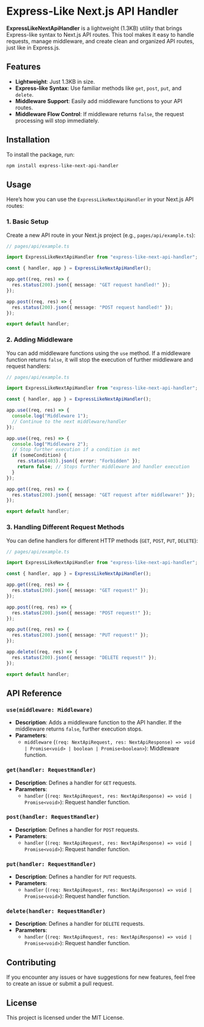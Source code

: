 # Express-Like Next.js API Handler

**ExpressLikeNextApiHandler** is a lightweight (1.3KB) utility that brings Express-like syntax to Next.js API routes. This tool makes it easy to handle requests, manage middleware, and create clean and organized API routes, just like in Express.js.

## Features

- **Lightweight**: Just 1.3KB in size.
- **Express-like Syntax**: Use familiar methods like `get`, `post`, `put`, and `delete`.
- **Middleware Support**: Easily add middleware functions to your API routes.
- **Middleware Flow Control**: If middleware returns `false`, the request processing will stop immediately.

## Installation

To install the package, run:

```bash
npm install express-like-next-api-handler
```

## Usage

Here’s how you can use the `ExpressLikeNextApiHandler` in your Next.js API routes:

### 1. Basic Setup

Create a new API route in your Next.js project (e.g., `pages/api/example.ts`):

```typescript
// pages/api/example.ts

import ExpressLikeNextApiHandler from "express-like-next-api-handler";

const { handler, app } = ExpressLikeNextApiHandler();

app.get((req, res) => {
  res.status(200).json({ message: "GET request handled!" });
});

app.post((req, res) => {
  res.status(200).json({ message: "POST request handled!" });
});

export default handler;
```

### 2. Adding Middleware

You can add middleware functions using the `use` method. If a middleware function returns `false`, it will stop the execution of further middleware and request handlers:

```typescript
// pages/api/example.ts

import ExpressLikeNextApiHandler from "express-like-next-api-handler";

const { handler, app } = ExpressLikeNextApiHandler();

app.use((req, res) => {
  console.log("Middleware 1");
  // Continue to the next middleware/handler
});

app.use((req, res) => {
  console.log("Middleware 2");
  // Stop further execution if a condition is met
  if (someCondition) {
    res.status(403).json({ error: "Forbidden" });
    return false; // Stops further middleware and handler execution
  }
});

app.get((req, res) => {
  res.status(200).json({ message: "GET request after middleware!" });
});

export default handler;
```

### 3. Handling Different Request Methods

You can define handlers for different HTTP methods (`GET`, `POST`, `PUT`, `DELETE`):

```typescript
// pages/api/example.ts

import ExpressLikeNextApiHandler from "express-like-next-api-handler";

const { handler, app } = ExpressLikeNextApiHandler();

app.get((req, res) => {
  res.status(200).json({ message: "GET request!" });
});

app.post((req, res) => {
  res.status(200).json({ message: "POST request!" });
});

app.put((req, res) => {
  res.status(200).json({ message: "PUT request!" });
});

app.delete((req, res) => {
  res.status(200).json({ message: "DELETE request!" });
});

export default handler;
```

## API Reference

### `use(middleware: Middleware)`

- **Description**: Adds a middleware function to the API handler. If the middleware returns `false`, further execution stops.
- **Parameters**:
  - `middleware` (`(req: NextApiRequest, res: NextApiResponse) => void | Promise<void> | boolean | Promise<boolean>`): Middleware function.

### `get(handler: RequestHandler)`

- **Description**: Defines a handler for `GET` requests.
- **Parameters**:
  - `handler` (`(req: NextApiRequest, res: NextApiResponse) => void | Promise<void>`): Request handler function.

### `post(handler: RequestHandler)`

- **Description**: Defines a handler for `POST` requests.
- **Parameters**:
  - `handler` (`(req: NextApiRequest, res: NextApiResponse) => void | Promise<void>`): Request handler function.

### `put(handler: RequestHandler)`

- **Description**: Defines a handler for `PUT` requests.
- **Parameters**:
  - `handler` (`(req: NextApiRequest, res: NextApiResponse) => void | Promise<void>`): Request handler function.

### `delete(handler: RequestHandler)`

- **Description**: Defines a handler for `DELETE` requests.
- **Parameters**:
  - `handler` (`(req: NextApiRequest, res: NextApiResponse) => void | Promise<void>`): Request handler function.

## Contributing

If you encounter any issues or have suggestions for new features, feel free to create an issue or submit a pull request.

## License

This project is licensed under the MIT License.

